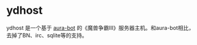 ﻿ydhost
====

ydhost 是一个基于 [aura-bot](https://github.com/Josko/aura-bot/) 的《魔兽争霸III》服务器主机。和aura-bot相比，去掉了BN、irc、sqlite等的支持。

